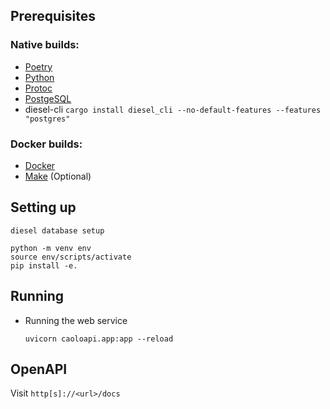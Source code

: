 ## Prerequisites

### Native builds:

-   [Poetry](https://python-poetry.org/docs/)
-   [Python](https://python.org/)
-   [Protoc](https://grpc.io/docs/protoc-installation/)
-   [PostgeSQL](https://www.postgresql.org/)
-   diesel-cli `cargo install diesel_cli --no-default-features --features "postgres"`

### Docker builds:

-   [Docker](https://www.docker.com/)
-   [Make](https://www.gnu.org/software/make/) (Optional)

## Setting up

```
diesel database setup

python -m venv env
source env/scripts/activate
pip install -e.
```

## Running

-   Running the web service

    ```
    uvicorn caoloapi.app:app --reload
    ```

## OpenAPI

Visit `http[s]://<url>/docs`
